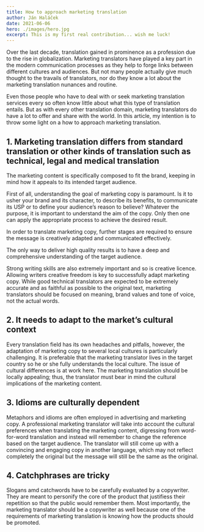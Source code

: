```yaml
---
title: How to approach marketing translation
author: Ján Haláček
date: 2021-06-06
hero: ./images/hero.jpg
excerpt: This is my first real contribution... wish me luck!
---
```


Over the last decade, translation gained in prominence as a profession due to the rise in globalization. Marketing translators have played a key part in the modern communication processes as they help to forge links between different cultures and audiences. But not many people actually give much thought to the travails of translators, nor do they know a lot about the marketing translation nunances and routine.

Even those people who have to deal with or seek marketing translation services every so often know little about what this type of translation entails. But as with every other translation domain, marketing translators do have a lot to offer and share with the world. In this article, my intention is to throw some light on a how to approach marketing translation.

## 1. Marketing translation differs from standard translation or other kinds of translation such as technical, legal and medical translation

The marketing content is specifically composed to fit the brand, keeping in mind how it appeals to its intended target audience.

First of all, understanding the goal of marketing copy is paramount. Is it to usher your brand and its character, to describe its benefits, to communicate its USP or to define your audience’s reason to believe? Whatever the purpose, it is important to understand the aim of the copy. Only then one can apply the appropriate process to achieve the desired result.

In order to translate marketing copy, further stages are required to ensure the message is creatively adapted and communicated effectively.

The only way to deliver high quality results is to have a deep and comprehensive understanding of the target audience.

Strong writing skills are also extremely important and so is creative licence. Allowing writers creative freedom is key to successfully adapt marketing copy. While good technical translators are expected to be extremely accurate and as faithful as possible to the original text, marketing translators should be focused on meaning, brand values and tone of voice, not the actual words.

## 2. It needs to adapt to the market’s cultural context

Every translation field has its own headaches and pitfalls, however, the adaptation of marketing copy to several local cultures is particularly challenging. It is preferable that the marketing translator lives in the target country so he or she fully understands the local culture. The issue of cultural differences is at work here. The marketing translation should be locally appealing; thus, the translator must bear in mind the cultural implications of the marketing content.

## 3. Idioms are culturally dependent

Metaphors and idioms are often employed in advertising and marketing copy. A professional marketing translator will take into account the cultural preferences when translating the marketing content, digressing from word-for-word translation and instead will remember to change the reference based on the target audience. The translator will still come up with a convincing and engaging copy in another language, which may not reflect completely the original but the message will still be the same as the original.

## 4. Catchphrases are tricky

Slogans amd catchwords have to be carefully evaluated by a copywriter. They are meant to personify the core of the product that justifiess their repetition so that the public would remember them. Most importantly, the marketing translator should be a copywriter as well because one of the requirements of marketing translation is knowing how the products should be promoted.